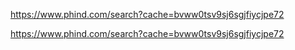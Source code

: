 

https://www.phind.com/search?cache=bvww0tsv9sj6sgjfiycjpe72

<https://www.phind.com/search?cache=bvww0tsv9sj6sgjfiycjpe72>

